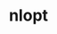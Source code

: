 ---
title: "nlopt"
layout: cache
categories: [package, develop-2024-11-17]
meta: {"versions": ["2.8.0"], "compilers": ["cce@=15.0.1"], "oss": ["rhel8"], "platforms": ["linux"], "targets": ["zen4"], "stacks": ["e4s-cray-rhel", "root"], "num_specs": 1, "num_specs_by_stack": {"root": 1, "e4s-cray-rhel": 1}}
spec_details: [{"hash": "uvvpjbkrg4lj5gh4z6thomwlg2uch627", "compiler": "cce@=15.0.1", "versions": ["2.8.0"], "os": "rhel8", "platform": "linux", "target": "zen4", "variants": ["build_system=cmake", "build_type=Release", "~cxx", "generator=make", "~guile", "~ipo", "~matlab", "~octave", "+python", "+shared"], "stacks": ["root", "e4s-cray-rhel"], "size": "-", "tarball": "https://binaries.spack.io/develop-2024-11-17/build_cache/linux-rhel8-zen4/cce-15.0.1/nlopt-2.8.0/linux-rhel8-zen4-cce-15.0.1-nlopt-2.8.0-uvvpjbkrg4lj5gh4z6thomwlg2uch627.spack"}]
---